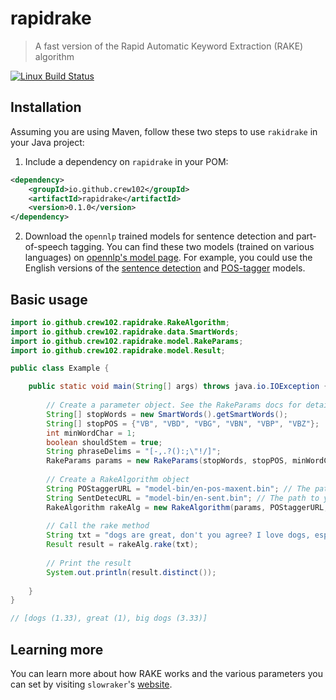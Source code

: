 rapidrake
================

> A fast version of the Rapid Automatic Keyword Extraction (RAKE) algorithm

[![Linux Build Status](https://travis-ci.org/crew102/rapidrake-java.svg?branch=master)](https://travis-ci.org/crew102/rapidrake-java)

Installation
------------

Assuming you are using Maven, follow these two steps to use `rakidrake` in your Java project:

1. Include a dependency on `rapidrake` in your POM:

```xml
<dependency>
    <groupId>io.github.crew102</groupId>
    <artifactId>rapidrake</artifactId>
    <version>0.1.0</version>
</dependency>
```

2. Download the `opennlp` trained models for sentence detection and part-of-speech tagging. You can find these two models (trained on various languages) on [opennlp's model page](http://opennlp.sourceforge.net/models-1.5/). For example, you could use the English versions of the [sentence detection](http://opennlp.sourceforge.net/models-1.5/en-sent.bin) and [POS-tagger](http://opennlp.sourceforge.net/models-1.5/en-pos-maxent.bin) models.

Basic usage
------------

```java
import io.github.crew102.rapidrake.RakeAlgorithm;
import io.github.crew102.rapidrake.data.SmartWords;
import io.github.crew102.rapidrake.model.RakeParams;
import io.github.crew102.rapidrake.model.Result;

public class Example {

	public static void main(String[] args) throws java.io.IOException {
		
		// Create a parameter object. See the RakeParams docs for details.
		String[] stopWords = new SmartWords().getSmartWords(); 
		String[] stopPOS = {"VB", "VBD", "VBG", "VBN", "VBP", "VBZ"}; 
		int minWordChar = 1;
		boolean shouldStem = true;
		String phraseDelims = "[-,.?():;\"!/]";	
		RakeParams params = new RakeParams(stopWords, stopPOS, minWordChar, shouldStem, phraseDelims);
		
		// Create a RakeAlgorithm object
		String POStaggerURL = "model-bin/en-pos-maxent.bin"; // The path to your POS tagging model
		String SentDetecURL = "model-bin/en-sent.bin"; // The path to your sentence detection model
		RakeAlgorithm rakeAlg = new RakeAlgorithm(params, POStaggerURL, SentDetecURL);
		
		// Call the rake method
		String txt = "dogs are great, don't you agree? I love dogs, especially big dogs";
		Result result = rakeAlg.rake(txt);
		
		// Print the result
		System.out.println(result.distinct());
		
	}
}

// [dogs (1.33), great (1), big dogs (3.33)]
```

Learning more
------------

You can learn more about how RAKE works and the various parameters you can set by visiting `slowraker`'s [website](https://crew102.github.io/slowraker/index.html).